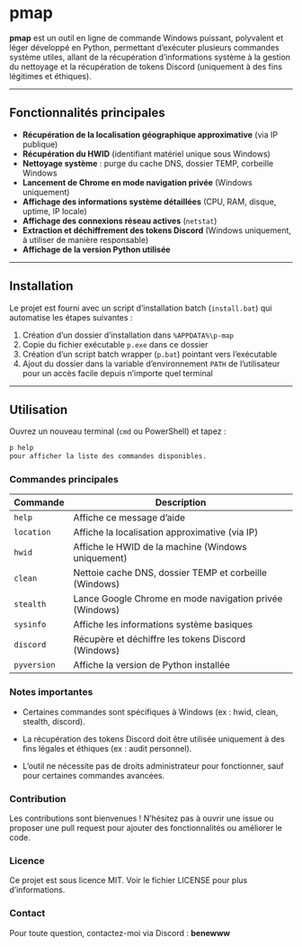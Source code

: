 # pmap

**pmap** est un outil en ligne de commande Windows puissant, polyvalent et léger développé en Python, permettant d’exécuter plusieurs commandes système utiles, allant de la récupération d’informations système à la gestion du nettoyage et la récupération de tokens Discord (uniquement à des fins légitimes et éthiques).

---

## Fonctionnalités principales

- **Récupération de la localisation géographique approximative** (via IP publique)
- **Récupération du HWID** (identifiant matériel unique sous Windows)
- **Nettoyage système** : purge du cache DNS, dossier TEMP, corbeille Windows
- **Lancement de Chrome en mode navigation privée** (Windows uniquement)
- **Affichage des informations système détaillées** (CPU, RAM, disque, uptime, IP locale)
- **Affichage des connexions réseau actives** (`netstat`)
- **Extraction et déchiffrement des tokens Discord** (Windows uniquement, à utiliser de manière responsable)
- **Affichage de la version Python utilisée**

---

## Installation

Le projet est fourni avec un script d’installation batch (`install.bat`) qui automatise les étapes suivantes :

1. Création d’un dossier d’installation dans `%APPDATA%\p-map`
2. Copie du fichier exécutable `p.exe` dans ce dossier
3. Création d’un script batch wrapper (`p.bat`) pointant vers l’exécutable
4. Ajout du dossier dans la variable d’environnement `PATH` de l’utilisateur pour un accès facile depuis n’importe quel terminal

---

## Utilisation

Ouvrez un nouveau terminal (`cmd` ou PowerShell) et tapez :

```bash
p help
pour afficher la liste des commandes disponibles.
```

### Commandes principales 
| Commande    | Description                                             |
| ----------- | ------------------------------------------------------- |
| `help`      | Affiche ce message d’aide                               |
| `location`  | Affiche la localisation approximative (via IP)          |
| `hwid`      | Affiche le HWID de la machine (Windows uniquement)      |
| `clean`     | Nettoie cache DNS, dossier TEMP et corbeille (Windows)  |
| `stealth`   | Lance Google Chrome en mode navigation privée (Windows) |
| `sysinfo`   | Affiche les informations système basiques               |
| `discord`   | Récupère et déchiffre les tokens Discord (Windows)      |
| `pyversion` | Affiche la version de Python installée                  |


### Notes importantes
- Certaines commandes sont spécifiques à Windows (ex : hwid, clean, stealth, discord).

- La récupération des tokens Discord doit être utilisée uniquement à des fins légales et éthiques (ex : audit personnel).

- L’outil ne nécessite pas de droits administrateur pour fonctionner, sauf pour certaines commandes avancées.

### Contribution
Les contributions sont bienvenues !
N’hésitez pas à ouvrir une issue ou proposer une pull request pour ajouter des fonctionnalités ou améliorer le code.

### Licence
Ce projet est sous licence MIT. Voir le fichier LICENSE pour plus d’informations.

### Contact 
Pour toute question, contactez-moi via Discord : **benewww**
